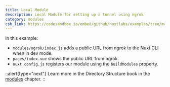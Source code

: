 ```yaml
---
title: Local Module
description: Local Module for setting up a tunnel using ngrok
category: modules
csb_link: https://codesandbox.io/embed/github/nuxtlabs/examples/tree/master/modules/local-module?fontsize=14&hidenavigation=1&module=%2Fmodules%2Fngrok%2Findex.js&theme=dark&view=editor
---
```


In this example:

- `modules/ngrok/index.js` adds a public URL from ngrok to the Nuxt CLI when in dev mode.
- `pages/index.vue` shows the public URL from ngrok.
- `nuxt.config.js` registers our module using the `buildModules` property.

::alert{type="next"}
Learn more in the Directory Structure book in the [modules](/docs/directory-structure/modules) chapter.
::

<code-sandbox :src="csb_link"></code-sandbox>
